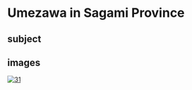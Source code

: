 # Umezawa in Sagami Province

## subject

## images

[![31](https://upload.wikimedia.org/wikipedia/commons/thumb/9/94/Umegawa_in_Sagami_province.jpg/290px-Umegawa_in_Sagami_province.jpg)]((https://en.wikipedia.org/wiki/File:Umegawa_in_Sagami_province.jpg))
